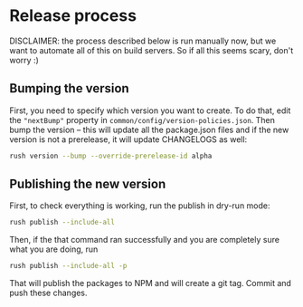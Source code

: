 # Release process

DISCLAIMER: the process described below is run manually now, but we want to automate all of this on build servers. So if all this seems scary, don't worry :)

## Bumping the version

First, you need to specify which version you want to create. To do that, edit the `"nextBump"` property in `common/config/version-policies.json`.
Then bump the version – this will update all the package.json files and if the new version is not a prerelease, it will update CHANGELOGS as well:

```bash
rush version --bump --override-prerelease-id alpha
```

## Publishing the new version

First, to check everything is working, run the publish in dry-run mode:

```bash
rush publish --include-all
```

Then, if the that command ran successfully and you are completely sure what you are doing, run

```bash
rush publish --include-all -p
```

That will publish the packages to NPM and will create a git tag. Commit and push these changes.
